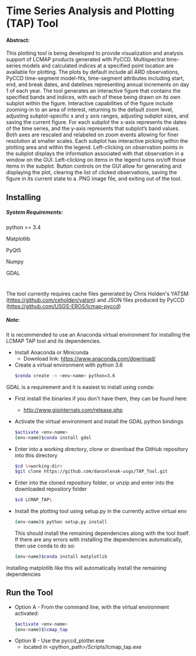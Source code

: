 # Time Series Analysis and Plotting (TAP) Tool

#### Abstract:

This plotting tool is being developed to provide visualization and
analysis support of LCMAP products generated with PyCCD.  Multispectral
time-series models and calculated indices at a specified point location
are available for plotting.  The
plots by default include all ARD observations, PyCCD time-segment
model-fits, time-segment attributes including start, end, and break
dates, and datelines representing annual increments on day 1 of each
year.  The tool generates an interactive figure that contains the
specified bands and indices, with each of these being drawn on its
own subplot within the figure.   Interactive capabilities of the figure
include zooming-in to an area of interest, returning to the default
zoom level, adjusting subplot-specific x and y axis ranges, adjusting
subplot sizes, and saving the current figure.  For each subplot the
x-axis represents the dates of the time series, and the y-axis
represents that subplot’s band values.  Both axes are rescaled and
relabeled on zoom events allowing for finer resolution at smaller
scales.  Each subplot has interactive picking within the plotting area
and within the legend.  Left-clicking on observation points
in the subplot displays the information associated with that
observation in a window on the GUI.  Left-clicking on items in the
legend turns on/off those items in the subplot.  Button controls on
the GUI allow for generating and displaying the plot, clearing the
list of clicked observations, saving the figure in its current state
to a .PNG image file, and exiting out of the tool.

## Installing

##### System Requirements:

python >= 3.4

Matplotlib

PyQt5

Numpy

GDAL
#

The tool currently requires cache files generated by Chris Holden's YATSM (https://github.com/ceholden/yatsm)
and JSON files produced by PyCCD (https://github.com/USGS-EROS/lcmap-pyccd)

##### Note:
It is recommended to use an Anaconda virtual environment for installing
the LCMAP TAP tool and its dependencies.


* Install Anaconda or Miniconda
  * Download link: https://www.anaconda.com/download/
* Create a virtual environment with python 3.6
    ```bash
    $conda create -n <env-name> python=3.6
    ```

GDAL is a requirement and it is easiest to install using conda:

* First install the binaries if you don't have them, they can be found here:
    * http://www.gisinternals.com/release.php
* Activate the virtual environment and install the GDAL python bindings
    ```bash
    $activate <env-name>
    (env-name)$conda install gdal
    ```
* Enter into a working directory, clone or download the GitHub
repository into this directory
    ```bash
    $cd \<working-dir>
    $git clone https://github.com/danzelenak-usgs/TAP_Tool.git
    ```
* Enter into the cloned repository folder, or unzip and enter into the
downloaded repository folder

    ```bash
    $cd LCMAP_TAP\
    ```
* Install the plotting tool using setup.py in the currently active
virtual env
    ```bash
    (env-name)$ python setup.py install
    ```
    This should install the remaining dependencies along with the tool
itself.  If there are any errors with installing the dependencies
automatically, then use conda to do so:

    ```bash
    (env-name)$conda install matplotlib
    ```

Installing matplotlib like this will automatically install the remaining
dependencies


## Run the Tool

* Option A - From the command line, with the virtual environment activated:
    ```bash
    $activate <env-name>
    (env-name)$lcmap_tap
    ```
* Option B - Use the pyccd_plotter.exe
    * located in <python_path>/Scripts/lcmap_tap.exe


